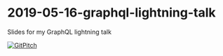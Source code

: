 # 2019-05-16-graphql-lightning-talk
Slides for my GraphQL lightning talk

[![GitPitch](https://gitpitch.com/assets/badge.svg)](https://gitpitch.com/mrstebo/2019-05-16-graphql-lightning-talk/master#/)
